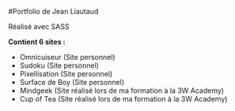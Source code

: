 #Portfolio de Jean Liautaud

Réalisé avec SASS

**Contient 6 sites :**
* Omnicuiseur (Site personnel)
* Sudoku (Site personnel)
* Pixellisation (Site personnel)
* Surface de Boy (Site personnel)
* Mindgeek (Site réalisé lors de ma formation à la 3W Academy)
* Cup of Tea (Site réalisé lors de ma formation à la 3W Academy)
